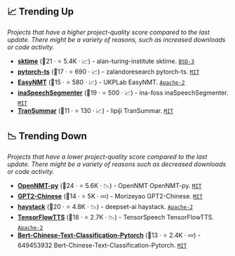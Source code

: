 ## 📈 Trending Up

_Projects that have a higher project-quality score compared to the last update. There might be a variety of reasons, such as increased downloads or code activity._

- <b><a href="https://github.com/alan-turing-institute/sktime">sktime</a></b> (🥇21 ·  ⭐ 5.4K · 📈) - alan-turing-institute sktime. <code><a href="http://bit.ly/3aKzpTv">BSD-3</a></code>
- <b><a href="https://github.com/zalandoresearch/pytorch-ts">pytorch-ts</a></b> (🥈17 ·  ⭐ 690 · 📈) - zalandoresearch pytorch-ts. <code><a href="http://bit.ly/34MBwT8">MIT</a></code>
- <b><a href="https://github.com/UKPLab/EasyNMT">EasyNMT</a></b> (🥉15 ·  ⭐ 580 · 📈) - UKPLab EasyNMT. <code><a href="http://bit.ly/3nYMfla">Apache-2</a></code>
- <b><a href="https://github.com/ina-foss/inaSpeechSegmenter">inaSpeechSegmenter</a></b> (🥈19 ·  ⭐ 500 · 📈) - ina-foss inaSpeechSegmenter. <code><a href="http://bit.ly/34MBwT8">MIT</a></code>
- <b><a href="https://github.com/lipiji/TranSummar">TranSummar</a></b> (🥈11 ·  ⭐ 130 · 📈) - lipiji TranSummar. <code><a href="http://bit.ly/34MBwT8">MIT</a></code>

## 📉 Trending Down

_Projects that have a lower project-quality score compared to the last update. There might be a variety of reasons such as decreased downloads or code activity._

- <b><a href="https://github.com/OpenNMT/OpenNMT-py">OpenNMT-py</a></b> (🥇24 ·  ⭐ 5.6K · 📉) - OpenNMT OpenNMT-py. <code><a href="http://bit.ly/34MBwT8">MIT</a></code>
- <b><a href="https://github.com/Morizeyao/GPT2-Chinese">GPT2-Chinese</a></b> (🥈14 ·  ⭐ 5K · 💤) - Morizeyao GPT2-Chinese. <code><a href="http://bit.ly/34MBwT8">MIT</a></code>
- <b><a href="https://github.com/deepset-ai/haystack">haystack</a></b> (🥈20 ·  ⭐ 4.8K · 📉) - deepset-ai haystack. <code><a href="http://bit.ly/3nYMfla">Apache-2</a></code>
- <b><a href="https://github.com/TensorSpeech/TensorFlowTTS">TensorFlowTTS</a></b> (🥈18 ·  ⭐ 2.7K · 📉) - TensorSpeech TensorFlowTTS. <code><a href="http://bit.ly/3nYMfla">Apache-2</a></code>
- <b><a href="https://github.com/649453932/Bert-Chinese-Text-Classification-Pytorch">Bert-Chinese-Text-Classification-Pytorch</a></b> (🥉13 ·  ⭐ 2.4K · 💤) - 649453932 Bert-Chinese-Text-Classification-Pytorch. <code><a href="http://bit.ly/34MBwT8">MIT</a></code>

